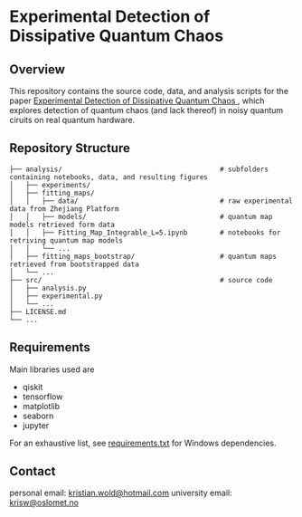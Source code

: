 # Experimental Detection of Dissipative Quantum Chaos

## Overview

This repository contains the source code, data, and analysis scripts for the paper [Experimental Detection of Dissipative Quantum Chaos
](https://arxiv.org/pdf/2506.04325), which explores detection of quantum chaos (and lack thereof) in noisy quantum ciruits on real quantum hardware. 

## Repository Structure
```
├── analysis/                                       # subfolders containing notebooks, data, and resulting figures
│   ├── experiments/
│   ├── fitting_maps/           
│   │   ├── data/                                   # raw experimental data from Zhejiang Platform
│   │   ├── models/                                 # quantum map models retrieved form data
│   │   ├── Fitting_Map_Integrable_L=5.ipynb        # notebooks for retriving quantum map models
│   │   └── ...
│   ├── fitting_maps_bootstrap/                     # quantum maps retrieved from bootstrapped data
│   └── ...
├── src/                                            # source code                 
│   ├── analysis.py
│   ├── experimental.py                   
│   └── ...
├── LICENSE.md
└── ...
```

## Requirements

Main libraries used are
- qiskit
- tensorflow
- matplotlib
- seaborn
- jupyter

For an exhaustive list, see [requirements.txt](requirements.txt) for Windows dependencies.

## Contact

personal email: kristian.wold@hotmail.com
university email: krisw@oslomet.no
